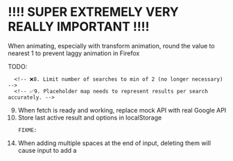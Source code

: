 # !!!! SUPER EXTREMELY VERY REALLY IMPORTANT !!!!

When animating, especially with transform animation, round the value to nearest 1 to prevent laggy animation in Firefox

TODO:

<!-- ✅1. When search query changes (or when state changes back to TYPING/SELECTING), reset placeholder map 2. If previous query === new query, don't fetch again -->
<!-- ✅3. Correctly adding the number of results per search to generated queries  -->
<!-- ✅4. When query has no incrementable, either:
- Only show 1 result (both generatedQueries and placeholder) or -->
<!--✅- Don't show show any at all (input state doesn't change to FINISHED)  -->
<!-- ✅5. Set a scroll boundary to prevent over-scrolling -->
   <!-- 5a. Scroll back to bound when mouseup -->

<!-- 6. Abstract useEffects to custom hook(s) or reducer(s) -->
<!-- 7. Look into transitioning into useContext -->

      <!-- ❌8. Limit number of searches to min of 2 (no longer necessary) -->
      <!-- ✅9. Placeholder map needs to represent results per search accurately. -->

   <!-- ❓8. Flickery opacity when dragging (unsure why) -->
<!-- 8. Consider lifting scrollAnimation controller up to SearchScreen -->

9.  When fetch is ready and working, replace mock API with real Google API
    <!-- 10. Pull results/queries from localStorage -->
    <!-- 10. Abstract app state to reducer -->
10. Store last active result and options in localStorage
    <!-- ❌11. Handle placeholder map inside SearchScreen.tsx (instead of App.tsx); (X because it's better to handle error right where data is fetched) -->
    <!-- 12. Custom error message for 429. -->
        FIXME:

<!-- 13. On load, when grabbing data from local storage, input states are not set properly (unset) -->

14. When adding multiple spaces at the end of input, deleting them will cause input to add a <br>
    <!-- 15. When switching from SELECTING to FINISHED and query hasn't changed, generatedQueries will be empty. -->
    <!-- ✅_10. Placeholder map needs to update right after options change_ -->

<!-- ✅1. Changing options without changing query won't change result items. -->
